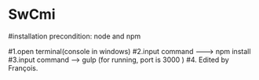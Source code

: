 # SwCmi

#installation
precondition:
node and npm 

#1.open terminal(console in windows)
#2.input command  ---> npm install 
#3.input command --> gulp (for running, port is 3000 )
#4. Edited by François.

